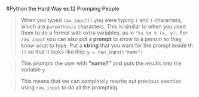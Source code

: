 #Python the Hard Way ex.12 Promping People
>When you typed `raw_input()` you were typing `(` and `)` characters,
>which are `parenthesis` characters. This is similar to when you used
>them to do a format with extra variables, as in `"%s %s % (x, y).`
>For `raw_input` you can also put a **prompt** to show to a person so
>they know what to type. Put a **string** that you want for the prompt
>inside th `()` so that it looks like this:
>   `y = raw_input("name")`

>This prompts the user with **"name?"** and puts the results into the
>variable `y`.

>This means that we can completely rewrite out previous exercise using
>`raw_input` to do all the prompting.

